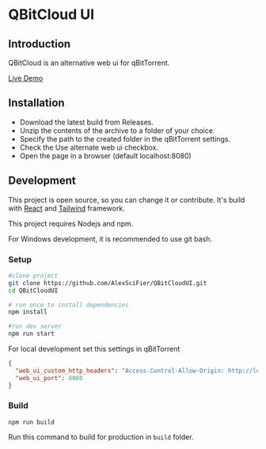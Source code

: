 # QBitCloud UI

## Introduction

QBitCloud is an alternative web ui for qBitTorrent.

[Live Demo](https://qb-it-cloud-ui.vercel.app/)

## Installation

- Download the latest build from Releases.
- Unzip the contents of the archive to a folder of your choice.
- Specify the path to the created folder in the qBitTorrent settings.
- Check the Use alternate web ui checkbox.
- Open the page in a browser (default localhost:8080)

## Development

This project is open source, so you can change it or contribute. It's build with [React](https://reactjs.org/) and [Tailwind](https://tailwindcss.com/) framework.

This project requires Nodejs and npm.

For Windows development, it is recommended to use git bash.

### Setup

```sh
#clone project
git clone https://github.com/AlexSciFier/QBitCloudUI.git
cd QBitCloudUI

# run once to install dependencies
npm install

#run dev server
npm run start
```

For local development set this settings in qBitTorrent

```json
{
  "web_ui_custom_http_headers": "Access-Control-Allow-Origin: http://localhost:3000\nAccess-Control-Allow-Credentials: true",
  "web_ui_port": 8080
}
```

### Build

```
npm run build
```

Run this command to build for production in `build` folder.
